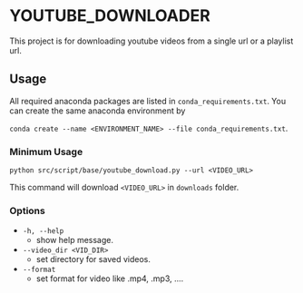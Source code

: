 # YOUTUBE_DOWNLOADER

This project is for downloading youtube videos from a single url or a playlist url.

## Usage

All required anaconda packages are listed in `conda_requirements.txt`. 
You can create the same anaconda environment by 

`conda create --name <ENVIRONMENT_NAME> --file conda_requirements.txt`.

### Minimum Usage 

`python src/script/base/youtube_download.py --url <VIDEO_URL>`

This command will download `<VIDEO_URL>` in `downloads` folder.

### Options

- `-h, --help`
	- show help message.
- `--video_dir <VID_DIR>`
	- set directory for saved videos.
- `--format`
	- set format for video like .mp4, .mp3, ....

